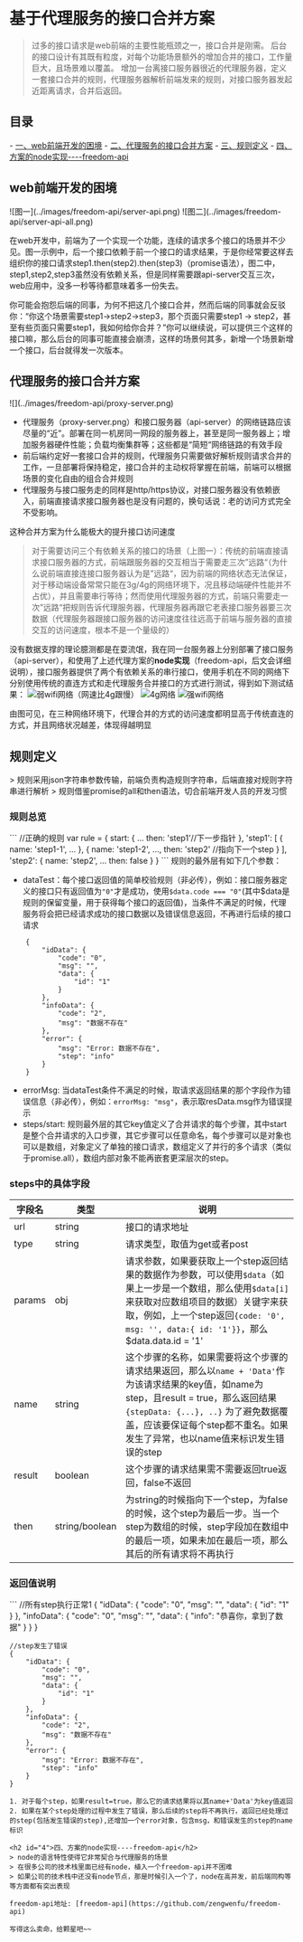 # 基于代理服务的接口合并方案
> 过多的接口请求是web前端的主要性能瓶颈之一，接口合并是刚需。
> 后台的接口设计有其既有粒度，对每个功能场景额外的增加合并的接口，工作量巨大，且场景难以覆盖。
> 增加一台离接口服务器很近的代理服务器，定义一套接口合并的规则，代理服务器解析前端发来的规则，对接口服务器发起近距离请求，合并后返回。

<h2>目录</h2>
- <a href="#1">一、web前端开发的困境</a>
- <a href="#2">二、代理服务的接口合并方案</a>
- <a href="#3">三、规则定义</a>
- <a href="#4">四、方案的node实现----freedom-api</a>

<h2 id='1'>web前端开发的困境</h2>
![图一](../images/freedom-api/server-api.png)
![图二](../images/freedom-api/server-api-all.png)

在web开发中，前端为了一个实现一个功能，连续的请求多个接口的场景并不少见。图一示例中，后一个接口依赖于前一个接口的请求结果，于是你经常要这样去组织你的接口请求step1.then(step2).then(step3)（promise语法），图二中，step1,step2,step3虽然没有依赖关系，但是同样需要跟api-server交互三次，web应用中，没多一秒等待都意味着多一份失去。

你可能会抱怨后端的同事，为何不把这几个接口合并，然而后端的同事就会反驳你：“你这个场景需要step1->step2->step3，那个页面只需要step1 -> step2，甚至有些页面只需要step1，我如何给你合并？”你可以继续说，可以提供三个这样的接口嘛，那么后台的同事可能直接会崩溃，这样的场景何其多，新增一个场景新增一个接口，后台就得发一次版本。

<h2 id="2">代理服务的接口合并方案</h2>
![](../images/freedom-api/proxy-server.png)

- 代理服务（proxy-server.png）和接口服务器（api-server）的网络链路应该尽量的“近”。部署在同一机房同一网段的服务器上，甚至是同一服务器上；增加服务器硬件性能；负载均衡集群等；这些都是“简短“网络链路的有效手段
- 前后端约定好一套接口合并的规则，代理服务只需要做好解析规则请求合并的工作，一旦部署将保持稳定，接口合并的主动权将掌握在前端，前端可以根据场景的变化自由的组合合并规则
- 代理服务与接口服务走的同样是http/https协议，对接口服务器没有依赖嵌入，前端直接请求接口服务器也是没有问题的，换句话说：老的访问方式完全不受影响。

这种合并方案为什么能极大的提升接口访问速度
> 对于需要访问三个有依赖关系的接口的场景（上图一）：传统的前端直接请求接口服务器的方式，前端跟服务器的交互相当于需要走三次”远路“（为什么说前端直接连接口服务器认为是”远路“，因为前端的网络状态无法保证，对于移动端设备常常只能在3g/4g的网络环境下，况且移动端硬件性能并不占优），并且需要串行等待；然而使用代理服务器的方式，前端只需要走一次”远路“把规则告诉代理服务器，代理服务器再跟它老表接口服务器要三次数据（代理服务器跟接口服务器的访问速度往往远高于前端与服务器的直接交互的访问速度，根本不是一个量级的）

没有数据支撑的理论臆测都是在耍流氓，我在同一台服务器上分别部署了接口服务（api-server），和使用了上述代理方案的**node实现**（freedom-api，后文会详细说明），接口服务器提供了两个有依赖关系的串行接口，使用手机在不同的网络下分别使用传统的直连方式和走代理服务合并接口的方式进行测试，得到如下测试结果：
![弱wifi网络（网速比4g跟慢）](../images/freedom-api/wifi1.png)
![4g网络](../images/freedom-api/4g.png)
![强wifi网络](../images/freedom-api/wifi2.png)

由图可见，在三种网络环境下，代理合并的方式的访问速度都明显高于传统直连的方式，并且网络状况越差，体现得越明显

<h2 id="3"> 规则定义 </h2>
> 规则采用json字符串参数传输，前端负责构造规则字符串，后端直接对规则字符串进行解析
> 规则借鉴promise的all和then语法，切合前端开发人员的开发习惯

<h3 id="3.1">规则总览</h3>
```
    //正确的规则
    var rule = {
        start: {
            ...
            then: 'step1'//下一步指针
        },
        'step1': [
            {
                name: 'step1-1',
                ...
            },
            {
                name: 'step1-2',
                ...,
                then: 'step2' //指向下一个step
            }
        ],
        'step2': {
            name: 'step2',
            ...
            then: false
        }
    }
```
规则的最外层有如下几个参数：

- dataTest：每个接口返回值的简单校验规则（非必传），例如：接口服务器定义的接口只有返回值为`"0"`才是成功，使用`$data.code === "0"`(其中$data是规则的保留变量，用于获得每个接口的返回值)，当条件不满足的时候，代理服务将会把已经请求成功的接口数据以及错误信息返回，不再进行后续的接口请求
```
    {
        "idData": {
            "code": "0",
            "msg": "",
            "data": {
                "id": "1"
            }
        },
        "infoData": {
            "code": "2",
            "msg": "数据不存在"
        },
        "error": {
            "msg": "Error: 数据不存在",
            "step": "info"
        }
    }
```
- errorMsg: 当dataTest条件不满足的时候，取请求返回结果的那个字段作为错误信息（非必传），例如：`errorMsg: "msg"`，表示取resData.msg作为错误提示
- steps/start: 规则最外层的其它key值定义了合并请求的每个步骤，其中start是整个合并请求的入口步骤，其它步骤可以任意命名，每个步骤可以是对象也可以是数组，对象定义了单独的接口请求，数组定义了并行的多个请求（类似于promise.all），数组内部对象不能再嵌套更深层次的step。

<h3 id="3.2"> steps中的具体字段 </h3>

| 字段名 | 类型 | 说明 |
| --- | --- | --- |
| url | string | 接口的请求地址 |
| type | string | 请求类型，取值为get或者post |
| params | obj | 请求参数，如果要获取上一个step返回结果的数据作为参数，可以使用`$data`（如果上一步是一个数组，那么使用`$data[i]`来获取对应数组项目的数据）关键字来获取，例如，上一个step返回`{code: '0', msg: '', data:{ id: '1'}}`，那么$data.data.id = '1' |
| name | string | 这个步骤的名称，如果需要将这个步骤的请求结果返回，那么以`name + 'Data'`作为该请求结果的key值，如name为step，且result = true，那么返回结果`{stepData: {...}, ..}` 为了避免数据覆盖，应该要保证每个step都不重名。如果发生了异常，也以name值来标识发生错误的step |
| result | boolean | 这个步骤的请求结果需不需要返回true返回，false不返回 |
| then | string/boolean | 为string的时候指向下一个step，为false的时候，这个step为最后一步。当一个step为数组的时候，step字段加在数组中的最后一项，如果未加在最后一项，那么其后的所有请求将不再执行 |

<h3 id="3.3">返回值说明</h3>
```
    //所有step执行正常1
    {
        "idData": {
            "code": "0",
            "msg": "",
            "data": {
                "id": "1"
            }
        },
        "infoData": {
            "code": "0",
            "msg": "",
            "data": {
                "info": "恭喜你，拿到了数据"
            }
        }
    }

    //step发生了错误
    {
        "idData": {
            "code": "0",
            "msg": "",
            "data": {
                "id": "1"
            }
        },
        "infoData": {
            "code": "2",
            "msg": "数据不存在"
        },
        "error": {
            "msg": "Error: 数据不存在",
            "step": "info"
        }
    }

```
1. 对于每个step，如果result=true，那么它的请求结果将以其name+'Data'为key值返回
2. 如果在某个step处理的过程中发生了错误，那么后续的step将不再执行，返回已经处理过的step(包括发生错误的step),还增加一个error对象，包含msg，和错误发生的step的name标识

<h2 id="4">四、方案的node实现----freedom-api</h2>
> node的语言特性使得它非常契合与代理服务的场景
> 在很多公司的技术栈里面已经有node，植入一个freedom-api并不困难
> 如果公司的技术栈中还没有node节点，那是时候引入一个了，node在高并发，前后端同构等等方面都有突出表现

freedom-api地址: [freedom-api](https://github.com/zengwenfu/freedom-api)

写得这么卖命，给颗星吧~~

